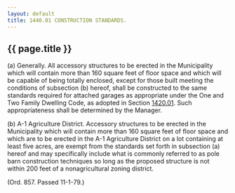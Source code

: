```yaml
---
layout: default 
title: 1440.01 CONSTRUCTION STANDARDS.
---
```


{{ page.title }}
----------------

​(a) Generally. All accessory structures to be erected in the
Municipality which will contain more than 160 square feet of floor space
and which will be capable of being totally enclosed, except for those
built meeting the conditions of subsection (b) hereof, shall be
constructed to the same standards required for attached garages as
appropriate under the One and Two Family Dwelling Code, as adopted in
Section [1420.01](5654ad2a.html). Such appropriateness shall be
determined by the Manager.

​(b) A-1 Agriculture District. Accessory structures to be erected in the
Municipality which will contain more than 160 square feet of floor space
and which are to be erected in the A-1 Agriculture District on a lot
containing at least five acres, are exempt from the standards set forth
in subsection (a) hereof and may specifically include what is commonly
referred to as pole barn construction techniques so long as the proposed
structure is not within 200 feet of a nonagricultural zoning district.

(Ord. 857. Passed 11-1-79.)
